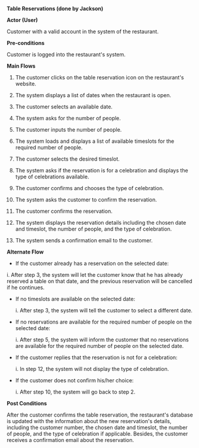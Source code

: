 **Table Reservations (done by Jackson)**

**Actor (User)**

Customer with a valid account in the system of the restaurant.

**Pre-conditions**

Customer is logged into the restaurant's system.

**Main Flows**

1.  The customer clicks on the table reservation icon on the
    restaurant's website.

2.  The system displays a list of dates when the restaurant is open.

3.  The customer selects an available date.

4.  The system asks for the number of people.

5.  The customer inputs the number of people.

6.  The system loads and displays a list of available timeslots for the
    required number of people.

7.  The customer selects the desired timeslot.

8.  The system asks if the reservation is for a celebration and displays
    the type of celebrations available.

9.  The customer confirms and chooses the type of celebration.

10. The system asks the customer to confirm the reservation.

11. The customer confirms the reservation.

12. The system displays the reservation details including the chosen
    date and timeslot, the number of people, and the type of
    celebration.

13. The system sends a confirmation email to the customer.

**Alternate Flow**

-   If the customer already has a reservation on the selected date:

i.  After step 3, the system will let the customer know that he has
    already reserved a table on that date, and the previous reservation
    will be cancelled if he continues.

-   If no timeslots are available on the selected date:

    i.  After step 3, the system will tell the customer to select a
        different date.

-   If no reservations are available for the required number of people
    on the selected date:

    i.  After step 5, the system will inform the customer that no
        reservations are available for the required number of people on
        the selected date.

-   If the customer replies that the reservation is not for a
    celebration:

    i.  In step 12, the system will not display the type of celebration.

-   If the customer does not confirm his/her choice:

    i.  After step 10, the system will go back to step 2.

**Post Conditions**

After the customer confirms the table reservation, the restaurant's
database is updated with the information about the new reservation's
details, including the customer number, the chosen date and timeslot,
the number of people, and the type of celebration if applicable.
Besides, the customer receives a confirmation email about the
reservation.
